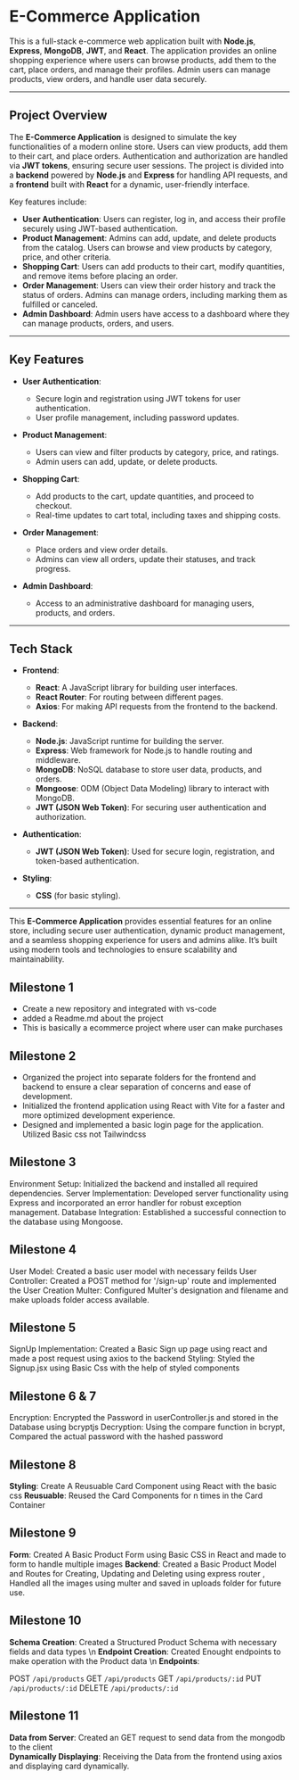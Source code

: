 # E-Commerce Application

This is a full-stack e-commerce web application built with **Node.js**, **Express**, **MongoDB**, **JWT**, and **React**. The application provides an online shopping experience where users can browse products, add them to the cart, place orders, and manage their profiles. Admin users can manage products, view orders, and handle user data securely.

---

## Project Overview

The **E-Commerce Application** is designed to simulate the key functionalities of a modern online store. Users can view products, add them to their cart, and place orders. Authentication and authorization are handled via **JWT tokens**, ensuring secure user sessions. The project is divided into a **backend** powered by **Node.js** and **Express** for handling API requests, and a **frontend** built with **React** for a dynamic, user-friendly interface.

Key features include:

- **User Authentication**: Users can register, log in, and access their profile securely using JWT-based authentication.
- **Product Management**: Admins can add, update, and delete products from the catalog. Users can browse and view products by category, price, and other criteria.
- **Shopping Cart**: Users can add products to their cart, modify quantities, and remove items before placing an order.
- **Order Management**: Users can view their order history and track the status of orders. Admins can manage orders, including marking them as fulfilled or canceled.
- **Admin Dashboard**: Admin users have access to a dashboard where they can manage products, orders, and users.

---

## Key Features

- **User Authentication**:

  - Secure login and registration using JWT tokens for user authentication.
  - User profile management, including password updates.

- **Product Management**:

  - Users can view and filter products by category, price, and ratings.
  - Admin users can add, update, or delete products.

- **Shopping Cart**:

  - Add products to the cart, update quantities, and proceed to checkout.
  - Real-time updates to cart total, including taxes and shipping costs.

- **Order Management**:

  - Place orders and view order details.
  - Admins can view all orders, update their statuses, and track progress.

- **Admin Dashboard**:
  - Access to an administrative dashboard for managing users, products, and orders.

---

## Tech Stack

- **Frontend**:

  - **React**: A JavaScript library for building user interfaces.
  - **React Router**: For routing between different pages.
  - **Axios**: For making API requests from the frontend to the backend.

- **Backend**:

  - **Node.js**: JavaScript runtime for building the server.
  - **Express**: Web framework for Node.js to handle routing and middleware.
  - **MongoDB**: NoSQL database to store user data, products, and orders.
  - **Mongoose**: ODM (Object Data Modeling) library to interact with MongoDB.
  - **JWT (JSON Web Token)**: For securing user authentication and authorization.

- **Authentication**:
  - **JWT (JSON Web Token)**: Used for secure login, registration, and token-based authentication.
- **Styling**:
  - **CSS** (for basic styling).

---

This **E-Commerce Application** provides essential features for an online store, including secure user authentication, dynamic product management, and a seamless shopping experience for users and admins alike. It’s built using modern tools and technologies to ensure scalability and maintainability.

## Milestone 1

- Create a new repository and integrated with vs-code
- added a Readme.md about the project
- This is basically a ecommerce project where user can make purchases

## Milestone 2

- Organized the project into separate folders for the frontend and backend to ensure a clear separation of concerns and ease of development.
- Initialized the frontend application using React with Vite for a faster and more optimized development experience.
- Designed and implemented a basic login page for the application. Utilized Basic css not Tailwindcss

## Milestone 3

Environment Setup: Initialized the backend and installed all required dependencies.
Server Implementation: Developed server functionality using Express and incorporated an error handler for robust exception management.
Database Integration: Established a successful connection to the database using Mongoose.

## Milestone 4

User Model: Created a basic user model with necessary feilds
User Controller: Created a POST method for '/sign-up' route and implemented the User Creation
Multer: Configured Multer's designation and filename and make uploads folder access available.

## Milestone 5

SignUp Implementation: Created a Basic Sign up page using react and made a post request using axios to the backend
Styling: Styled the Signup.jsx using Basic Css with the help of styled components

## Milestone 6 & 7

Encryption: Encrypted the Password in userController.js and stored in the Database using bcryptjs
Decryption: Using the compare function in bcrypt, Compared the actual password with the hashed password

## Milestone 8

**Styling**: Create A Reusuable Card Component using React with the basic css
**Reusuable**: Reused the Card Components for n times in the Card Container

## Milestone 9

**Form**: Created A Basic Product Form using Basic CSS in React and made to form to handle multiple images
**Backend**: Created a Basic Product Model and Routes for Creating, Updating and Deleting using express router , Handled all the images using multer and saved in uploads folder for future use.

## Milestone 10

**Schema Creation**: Created a Structured Product Schema with necessary fields and data types \n
**Endpoint Creation**: Created Enought endpoints to make operation with the Product data \n
**Endpoints**: 

POST `/api/products`
GET `/api/products`
GET `/api/products/:id`
PUT `/api/products/:id`
DELETE `/api/products/:id`


## Milestone 11

**Data from Server**: Created an GET request to send data from the mongodb to the client\
**Dynamically Displaying**: Receiving the Data from the frontend using axios and displaying card dynamically.